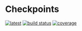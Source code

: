 # Checkpoints
[![latest](https://img.shields.io/badge/docs-latest-blue.svg)](https://invenia.pages.invenia.ca/Checkpoints.jl/)
[![build status](https://gitlab.invenia.ca/invenia/Checkpoints.jl/badges/master/build.svg)](https://gitlab.invenia.ca/invenia/Checkpoints.jl/commits/master)
[![coverage](https://gitlab.invenia.ca/invenia/Checkpoints.jl/badges/master/coverage.svg)](https://gitlab.invenia.ca/invenia/Checkpoints.jl/commits/master)
